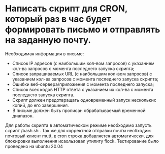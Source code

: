 # Написать скрипт для CRON, который раз в час будет формировать письмо и отправлять на заданную почту.
Необходимая информация в письме:

* Список IP адресов (с наибольшим кол-вом запросов) с указанием кол-ва запросов c момента последнего запуска скрипта;
* Список запрашиваемых URL (с наибольшим кол-вом запросов) с указанием кол-ва запросов c момента последнего запуска скрипта;
* Ошибки веб-сервера/приложения c момента последнего запуска;
* Список всех кодов HTTP ответа с указанием их кол-ва с момента последнего запуска скрипта.
* Скрипт должен предотвращать одновременный запуск нескольких копий, до его завершения.
* В письме должен быть прописан обрабатываемый временной диапазон.

Для работы скрипта в автоматическом режиме необходимо запусть скрипт /bash.sh . Так же для корректной отправки почты необходим почтовый клиент mutt, в cron строка добавляется автоматически, для блокировки выполнения исаользовал утилиту flock. Тестирование было проведено на ubuntu  20.04
